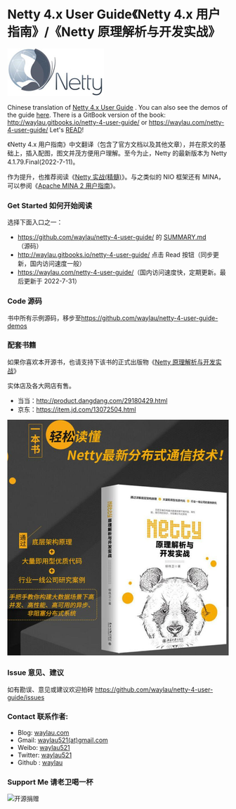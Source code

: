 # Netty 4.x User Guide《Netty 4.x 用户指南》/《Netty 原理解析与开发实战》

![](images/netty_logo.jpg)

Chinese translation of [Netty 4.x User Guide](http://netty.io/wiki/user-guide-for-4.x.html) . You can also see the demos of the guide [here](https://github.com/waylau/netty-4-user-guide-demos). There is a GitBook version of the book: <http://waylau.gitbooks.io/netty-4-user-guide/> or <https://waylau.com/netty-4-user-guide/>
Let's [READ](SUMMARY.md)!

《Netty 4.x 用户指南》中文翻译（包含了官方文档以及其他文章），并在原文的基础上，插入配图，图文并茂方便用户理解。至今为止，Netty 的最新版本为 Netty 4.1.79.Final(2022-7-11)。

作为提升，也推荐阅读《[Netty 实战(精髓)](https://github.com/waylau/essential-netty-in-action)》。与之类似的 NIO 框架还有 MINA，可以参阅《[Apache MINA 2 用户指南](https://github.com/waylau/apache-mina-2.x-user-guide)》。

### Get Started 如何开始阅读

选择下面入口之一：

- <https://github.com/waylau/netty-4-user-guide/> 的 [SUMMARY.md](SUMMARY.md)（源码）
- <http://waylau.gitbooks.io/netty-4-user-guide/> 点击 Read 按钮（同步更新，国内访问速度一般）
- <https://waylau.com/netty-4-user-guide/>（国内访问速度快，定期更新。最后更新于 2022-7-31）

### Code 源码

书中所有示例源码，移步至<https://github.com/waylau/netty-4-user-guide-demos>

### 配套书籍

如果你喜欢本开源书，也请支持下该书的正式出版物《[Netty 原理解析与开发实战](https://book.douban.com/subject/35317298/)》

实体店及各大网店有售。

- 当当：<http://product.dangdang.com/29180429.html>
- 京东：<https://item.jd.com/13072504.html>

![](images/netty.jpg)

### Issue 意见、建议

如有勘误、意见或建议欢迎拍砖 <https://github.com/waylau/netty-4-user-guide/issues>

### Contact 联系作者:

- Blog: [waylau.com](https://waylau.com)
- Gmail: [waylau521(at)gmail.com](mailto:waylau521@gmail.com)
- Weibo: [waylau521](http://weibo.com/waylau521)
- Twitter: [waylau521](https://twitter.com/waylau521)
- Github : [waylau](https://github.com/waylau)

### Support Me 请老卫喝一杯

![开源捐赠](https://waylau.com/images/showmethemoney-sm.jpg)
